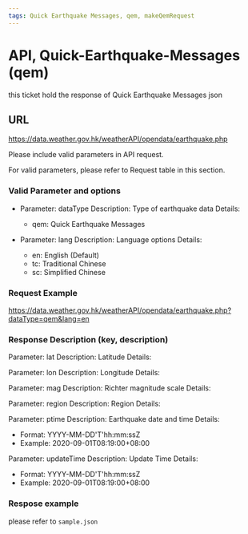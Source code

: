 ```yaml
---
tags: Quick Earthquake Messages, qem, makeQemRequest
---
```


# API, Quick-Earthquake-Messages (qem)

this ticket hold the response of  Quick Earthquake Messages json

## URL

<https://data.weather.gov.hk/weatherAPI/opendata/earthquake.php>

Please include valid parameters in API request.

For valid parameters, please refer to Request table in this section.

### Valid Parameter and options

- Parameter: dataType
  Description: Type of earthquake data
  Details:
  - qem: Quick Earthquake Messages

- Parameter: lang
  Description: Language options
  Details:
  - en: English (Default)
  - tc: Traditional Chinese
  - sc: Simplified Chinese

### Request Example

<https://data.weather.gov.hk/weatherAPI/opendata/earthquake.php?dataType=qem&lang=en>

### Response Description (key, description)

Parameter: lat
Description: Latitude
Details:

Parameter: lon
Description: Longitude
Details:

Parameter: mag
Description: Richter magnitude scale
Details:

Parameter: region
Description: Region
Details:

Parameter: ptime
Description: Earthquake date and time
Details:

- Format: YYYY-MM-DD'T'hh:mm:ssZ
- Example: 2020-09-01T08:19:00+08:00

Parameter: updateTime
Description: Update Time
Details:

- Format: YYYY-MM-DD'T'hh:mm:ssZ
- Example: 2020-09-01T08:19:00+08:00

### Respose example

please refer to `sample.json`
